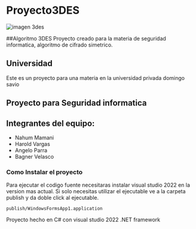 # Proyecto3DES

<img src="https://653a9522d1be2a11ed9729eb--appmedical.netlify.app/captura3DES.png" alt="imagen 3des">

##Algoritmo 3DES
Proyecto creado para la materia de seguridad informatica, algoritmo de cifrado simetrico.

## Universidad

Este es un proyecto para una materia en la universidad privada domingo savio

## Proyecto para Seguridad informatica

## Integrantes del equipo:

- Nahum Mamani
- Harold Vargas
- Angelo Parra 
- Bagner Velasco

### Como Instalar el proyecto
Para ejecutar el codigo fuente necesitaras instalar visual studio 2022 en la version mas actual.
Si solo necesitas utilizar el ejecutable ve a la carpeta publish y da doble click al ejecutable.

 ```
 publish/WindowsFormsApp1.application
```
Proyecto hecho en C# con visual studio 2022 .NET framework
